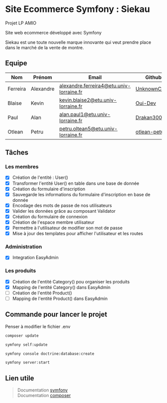 # Site Ecommerce Symfony : **Siekau**

Projet LP AMIO

Site web ecommerce développé avec Symfony

Siekau est une toute nouvelle marque innovante qui veut prendre place dans le marché de la vente de montre.

## Equipe

| Nom | Prénom | Email | Github |
| - | - | - | - |
| Ferreira | Alexandre | alexandre.ferreira4@etu.univ-lorraine.fr | [UnknownChick](https://github.com/UnknownChick) |
| Blaise | Kevin | kevin.blaise2@etu.univ-lorraine.fr | [Oui-Dev](https://github.com/Oui-Dev) |
| Paul | Alan | alan.paul1@etu.univ-lorraine.fr | [Drakan300](https://github.com/Drakan300) |
| Otlean | Petru | petru.oltean5@etu.univ-lorraine.fr | [otlean-petu](https://github.com/oltean-petru) |

## Tâches

### Les membres
* [x] Création de l'entité : User()
* [x] Transformer l'entité User() en table dans une base de donnée
* [x] Création du formulaire d'inscription
* [x] Sauvegarde les informations du formulaire d'inscription en base de donnée
* [x] Encodage des mots de passe de nos utilisateurs
* [x] Valider les données grâce au composant Validator
* [x] Création du formulaire de connexion
* [x] Création de l'espace membre utilisateur
* [x] Permettre à l'utilisateur de modifier son mot de passe
* [x] Mise à jour des templates pour afficher l'utilisateur et les routes

### Administration
* [x] Integration EasyAdmin

### Les produits
* [x] Création de l'entité Category() pou organiser les produits
* [x] Mapping de l'entité Category() dans EasyAdmin
* [ ] Création de l'entité Product() 
* [ ] Mapping de l'entité Product() dans EasyAdmin

## Commande pour lancer le projet

Penser à modifier le fichier .env

```Bash
composer update
```
```Bash
symfony self:update
```
```Bash
symfony console doctrine:database:create
```
```Bash
symfony server:start
```

## Lien utile

> Documentation [symfony](https://symfony.com/doc/current/index.html)\
> Documentation [composer](https://getcomposer.org/doc/)
